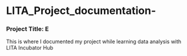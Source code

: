 # LITA_Project_documentation-
### Project Title: E

This is where I documented my project while learning data analysis with LITA Incubator Hub
